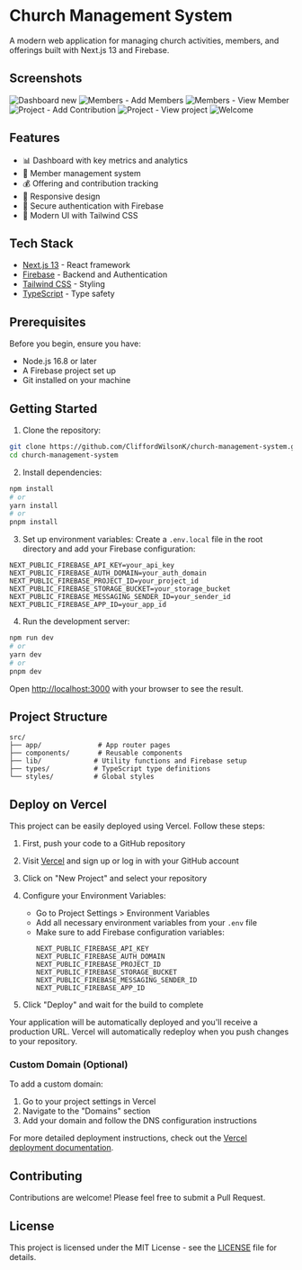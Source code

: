 # Church Management System

A modern web application for managing church activities, members, and offerings built with Next.js 13 and Firebase.

## Screenshots

![Dashboard new](https://user-images.githubusercontent.com/55434969/220678219-e534bfdd-4db8-442e-850e-aea491a2af5e.png)
![Members - Add Members](https://user-images.githubusercontent.com/55434969/220678173-d0669040-01a1-439f-98f1-fc2b42822393.png)
![Members - View Member](https://user-images.githubusercontent.com/55434969/220678191-f593b879-c26f-4452-83f9-2b2af6802141.png)
![Project - Add Contribution](https://user-images.githubusercontent.com/55434969/220678196-9f97b4b0-25bd-4947-8d78-efd7097ad34b.png)
![Project - View project](https://user-images.githubusercontent.com/55434969/220678204-27262e57-3540-4b5c-aa7c-16c1de669ac2.png)
![Welcome](https://user-images.githubusercontent.com/55434969/220678215-6c790a60-bca3-4bfd-8f29-4df3d1c9507b.png)

## Features

- 📊 Dashboard with key metrics and analytics
- 👥 Member management system
- 💰 Offering and contribution tracking
- 📱 Responsive design
- 🔐 Secure authentication with Firebase
- 🎨 Modern UI with Tailwind CSS

## Tech Stack

- [Next.js 13](https://nextjs.org/) - React framework
- [Firebase](https://firebase.google.com/) - Backend and Authentication
- [Tailwind CSS](https://tailwindcss.com/) - Styling
- [TypeScript](https://www.typescriptlang.org/) - Type safety

## Prerequisites

Before you begin, ensure you have:
- Node.js 16.8 or later
- A Firebase project set up
- Git installed on your machine

## Getting Started

1. Clone the repository:
```bash
git clone https://github.com/CliffordWilsonK/church-management-system.git
cd church-management-system
```

2. Install dependencies:
```bash
npm install
# or
yarn install
# or
pnpm install
```

3. Set up environment variables:
Create a `.env.local` file in the root directory and add your Firebase configuration:
```
NEXT_PUBLIC_FIREBASE_API_KEY=your_api_key
NEXT_PUBLIC_FIREBASE_AUTH_DOMAIN=your_auth_domain
NEXT_PUBLIC_FIREBASE_PROJECT_ID=your_project_id
NEXT_PUBLIC_FIREBASE_STORAGE_BUCKET=your_storage_bucket
NEXT_PUBLIC_FIREBASE_MESSAGING_SENDER_ID=your_sender_id
NEXT_PUBLIC_FIREBASE_APP_ID=your_app_id
```

4. Run the development server:
```bash
npm run dev
# or
yarn dev
# or
pnpm dev
```

Open [http://localhost:3000](http://localhost:3000) with your browser to see the result.

## Project Structure

```
src/
├── app/              # App router pages
├── components/       # Reusable components
├── lib/             # Utility functions and Firebase setup
├── types/           # TypeScript type definitions
└── styles/          # Global styles
```

## Deploy on Vercel

This project can be easily deployed using Vercel. Follow these steps:

1. First, push your code to a GitHub repository

2. Visit [Vercel](https://vercel.com) and sign up or log in with your GitHub account

3. Click on "New Project" and select your repository

4. Configure your Environment Variables:
   - Go to Project Settings > Environment Variables
   - Add all necessary environment variables from your `.env` file
   - Make sure to add Firebase configuration variables:
     ```
     NEXT_PUBLIC_FIREBASE_API_KEY
     NEXT_PUBLIC_FIREBASE_AUTH_DOMAIN
     NEXT_PUBLIC_FIREBASE_PROJECT_ID
     NEXT_PUBLIC_FIREBASE_STORAGE_BUCKET
     NEXT_PUBLIC_FIREBASE_MESSAGING_SENDER_ID
     NEXT_PUBLIC_FIREBASE_APP_ID
     ```

5. Click "Deploy" and wait for the build to complete

Your application will be automatically deployed and you'll receive a production URL. Vercel will automatically redeploy when you push changes to your repository.

### Custom Domain (Optional)

To add a custom domain:

1. Go to your project settings in Vercel
2. Navigate to the "Domains" section
3. Add your domain and follow the DNS configuration instructions

For more detailed deployment instructions, check out the [Vercel deployment documentation](https://nextjs.org/docs/deployment).

## Contributing

Contributions are welcome! Please feel free to submit a Pull Request.

## License

This project is licensed under the MIT License - see the [LICENSE](LICENSE) file for details.
